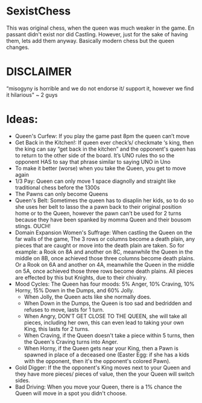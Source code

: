 # SexistChess
This was original chess, when the queen was much weaker in the game. En passant didn't exist nor did Castling. However, just for the sake of having them, lets add them anyway. Basically modern chess but the queen changes.

# DISCLAIMER 
 “misogyny is horrible and we do not endorse it/ support it, however we find it hilarious" ~ 2 guys

 # Ideas:
 - Queen's Curfew: If you play the game past 8pm the queen can’t move
 - Get Back in the Kitchen!: If queen ever check’s/ checkmate ‘s king, then the king can say “get back in the kitchen” and the opponent's queen has to return to the other side of the board. It’s UNO rules tho so the opponent HAS to say that phrase similar to saying UNO in Uno
 - To make it better (worse) when you take the Queen, you get to move again
 - 1/3 Pay: Queen can only move 1 space diagnolly and straight like traditional chess before the 1300s
 - The Pawns can only become Queens 
 - Queen's Belt: Sometimes the queen has to disaplin her kids, so to do so she uses her belt to lasso the a pawn back to their original position home or to the Queen, however the pawn can't be used for 2 turns because they have been spanked by momma Queen and their bousom stings. OUCH!
 - Domain Expansion Women's Suffrage: When castling the Queen on the far walls of the game, The 3 rows or columns become a death plain, any pieces that are caught or move into the death plain are taken. So for example: a Rook on 8A and another on 8C, meanwhile the Queen in the middle on 8B, once achieved those three columns become death plains. Or a Rook on 6A and another on 4A, meanwhile the Queen in the middle on 5A, once achieved those three rows become death plains. All pieces are effected by this but Knights, due to their chivalry.
 - Mood Cycles: The Queen has four moods: 5% Anger, 10% Craving, 10% Horny, 15% Down in the Dumps, and 60% Jolly.
    - When Jolly, the Queen acts like she normally does.
    - When Down in the Dumps, the Queen is too sad and bedridden and refuses to move, lasts for 1 turn.
    - When Angry, DON'T GET CLOSE TO THE QUEEN, she will take all pieces, including her own, this can even lead to taking your own King, this lasts for 2 turns.
    - When Craving, if the Queen doesn't take a piece within 5 turns, then the Queen's Craving turns into Anger.
    - When Horny, if the Queen gets near your King, then a Pawn is spawned in place of a deceased one (Easter Egg: if she has a kids with the opponent, then it's the opponent's colored Pawn).
 - Gold Digger: If the the opponent's King moves next to your Queen and they have more pieces/ pieces of value, then the your Queen will switch sides.
 - Bad Driving: When you move your Queen, there is a 1% chance the Queen will move in a spot you didn't choose. 
